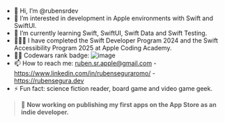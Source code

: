 - 👋 Hi, I’m @rubensrdev
- 👀 I’m interested in development in Apple environments with Swift and SwiftUI.
- 🌱 I’m currently learning Swift, SwiftUI, Swift Data and Swift Testing.
- 👨🏻‍🎓 I have completed the Swift Developer Program 2024 and the Swift Accessibility Program 2025 at Apple Coding Academy.
- 🥷🏻 Codewars rank badge: ![image](https://www.codewars.com/users/rubensrdev/badges/micro?theme=light)
- 📫 How to reach me: ruben.sr.apple@gmail.com - https://www.linkedin.com/in/rubenseguraromo/ - https://rubensegura.dev
- ⚡ Fun fact: science fiction reader, board game and video game geek.

> 🚀 **Now working on publishing my first apps on the App Store as an indie developer.**

<!---
rubensrdev/rubensrdev is a ✨ special ✨ repository because its `README.md` (this file) appears on your GitHub profile.
You can click the Preview link to take a look at your changes.
--->
